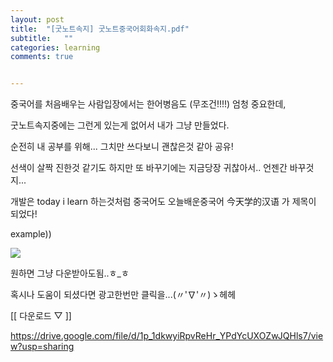 ```yaml
---
layout: post
title:  "[굿노트속지] 굿노트중국어회화속지.pdf"
subtitle:   ""
categories: learning 
comments: true


---
```










중국어를 처음배우는 사람입장에서는 한어병음도 (무조건!!!!) 엄청 중요한데,

굿노트속지중에는 그런게 있는게 없어서 내가 그냥 만들었다.

순전히 내 공부를 위해... 그치만 쓰다보니 괜찮은것 같아 공유!



선색이 살짝 진한것 같기도 하지만 또 바꾸기에는 지금당장 귀찮아서.. 언젠간 바꾸것지...



개발은 today i learn 하는것처럼 중국어도 오늘배운중국어 今天学的汉语 가 제목이 되었다!





example))

![](/assets/img/chineseTIL.jpg)





원하면 그냥 다운받아도됨..ㅎ_ㅎ

혹시나 도움이 되셨다면 광고한번만 클릭을...(〃'∇'〃)ゝ헤헤

[[ 다운로드 ▽ ]]

https://drive.google.com/file/d/1p_1dkwyiRpvReHr_YPdYcUXOZwJQHls7/view?usp=sharing

